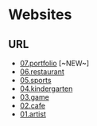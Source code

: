 # Websites

<h2>URL</h2>

<ul>
  <li><a href="https://www.q-riku.blog/website/07.portfolio/">07.portfolio</a> [~NEW~]</li>
  <li><a href="https://www.q-riku.blog/website/06.restaurant/">06.restaurant</a></li>
  <li><a href="https://www.q-riku.blog/website/05.sports/">05.sports</a></li>
  <li><a href="https://www.q-riku.blog/website/04.kindergarten/">04.kindergarten</a></li>
  <li><a href="https://www.q-riku.blog/website/03.game/">03.game</a></li>
  <li><a href="https://www.q-riku.blog/website/02.cafe/">02.cafe</a></li>
  <li><a href="https://www.q-riku.blog/website/01.artist/">01.artist</a></li>
 </ul>
